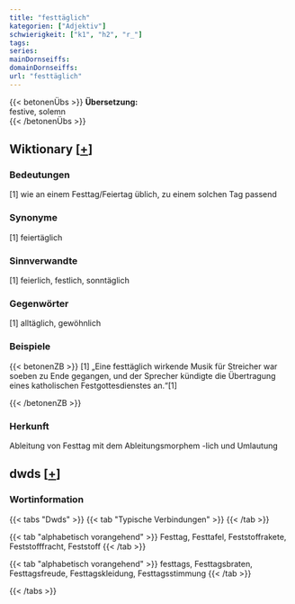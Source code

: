 ```yaml
---
title: "festtäglich"
kategorien: ["Adjektiv"]
schwierigkeit: ["k1", "h2", "r_"]
tags:
series:
mainDornseiffs:
domainDornseiffs:
url: "festtäglich"
---
```


{{< betonenÜbs >}}
**Übersetzung:**  
festive, solemn  
{{< /betonenÜbs >}}

## Wiktionary [[+](https://de.wiktionary.org/wiki/festtäglich)]

### Bedeutungen
[1] wie an einem Festtag/Feiertag üblich, zu einem solchen Tag passend  

### Synonyme
[1] feiertäglich  

### Sinnverwandte
[1] feierlich, festlich, sonntäglich  

### Gegenwörter
[1] alltäglich, gewöhnlich  

### Beispiele
{{< betonenZB >}}
[1] „Eine festtäglich wirkende Musik für Streicher war soeben zu Ende gegangen, und der Sprecher kündigte die Übertragung eines katholischen Festgottesdienstes an.“[1]  

{{< /betonenZB >}}
### Herkunft
Ableitung von Festtag mit dem Ableitungsmorphem -lich und Umlautung  



## dwds [[+](https://www.dwds.de/wb/festtäglich)]

### Wortinformation
{{< tabs "Dwds" >}}
{{< tab "Typische Verbindungen" >}}
{{< /tab >}}

{{< tab "alphabetisch vorangehend" >}}
Festtag, Festtafel, Feststoffrakete, Feststofffracht, Feststoff
{{< /tab >}}

{{< tab "alphabetisch vorangehend" >}}
festtags, Festtagsbraten, Festtagsfreude, Festtagskleidung, Festtagsstimmung
{{< /tab >}}

{{< /tabs >}}


